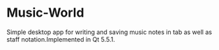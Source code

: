# Music-World

Simple desktop app for writing and saving music notes in tab as well as staff notation.Implemented in Qt 5.5.1.
